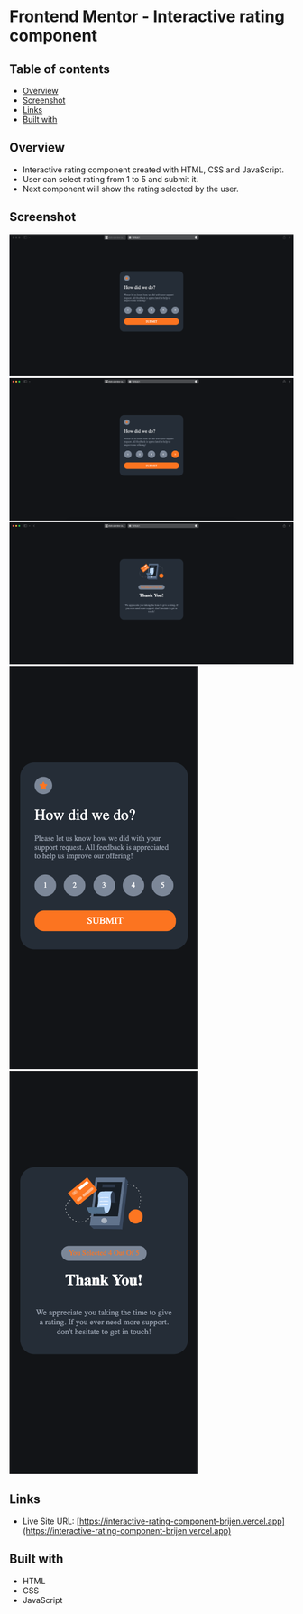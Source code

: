 # Frontend Mentor - Interactive rating component

## Table of contents

- [Overview](#overview)
- [Screenshot](#screenshot)
- [Links](#links)
- [Built with](#Built-with)


## Overview
- Interactive rating component created with HTML, CSS and JavaScript.
- User can select rating from 1 to 5 and submit it.
- Next component will show the rating selected by the user.

## Screenshot

![](./images/preview_1.png)
![](./images/preview_2.png)
![](./images/preview_3.png)
![](./images/preview_4.png)
![](./images/preview_5.png)


## Links

- Live Site URL: [https://interactive-rating-component-brijen.vercel.app](https://interactive-rating-component-brijen.vercel.app)

## Built with

- HTML
- CSS
- JavaScript